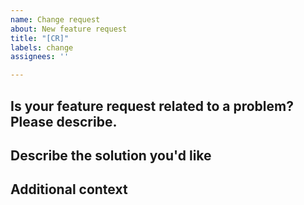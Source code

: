 ```yaml
---
name: Change request 
about: New feature request 
title: "[CR]"
labels: change
assignees: ''

---
```


## Is your feature request related to a problem? Please describe.


## Describe the solution you'd like


## Additional context
